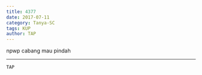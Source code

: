 ```yaml
---
title: 4377
date: 2017-07-11
category: Tanya-SC
tags: KUP
author: TAP
---
```


npwp cabang mau pindah

---



`TAP`
